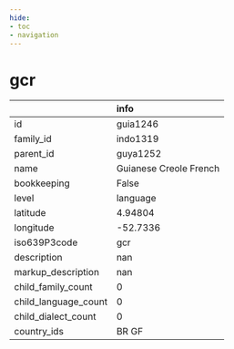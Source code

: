 ```yaml
---
hide:
- toc
- navigation
---
```

# gcr
|                      | info                   |
|:---------------------|:-----------------------|
| id                   | guia1246               |
| family_id            | indo1319               |
| parent_id            | guya1252               |
| name                 | Guianese Creole French |
| bookkeeping          | False                  |
| level                | language               |
| latitude             | 4.94804                |
| longitude            | -52.7336               |
| iso639P3code         | gcr                    |
| description          | nan                    |
| markup_description   | nan                    |
| child_family_count   | 0                      |
| child_language_count | 0                      |
| child_dialect_count  | 0                      |
| country_ids          | BR GF                  |